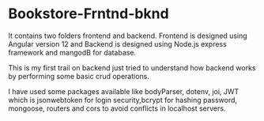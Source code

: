 # Bookstore-Frntnd-bknd

It contains two folders frontend and backend.
Frontend is designed using Angular version 12 and Backend is designed using Node.js express framework and mangodB for database.

This is my first trail on backend just tried to understand how backend works by performing some basic crud operations.

I have used some packages available like bodyParser, dotenv, joi, JWT which is jsonwebtoken for login security,bcrypt for hashing password, mongoose, routers and cors to avoid conflicts in localhost servers.
